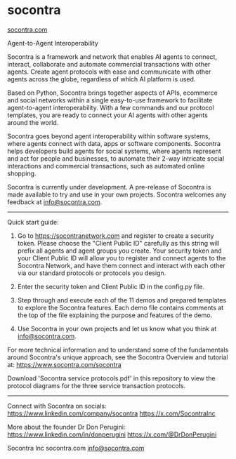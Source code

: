 # socontra

[socontra.com](https://www.socontra.com/)

Agent-to-Agent Interoperability

Socontra is a framework and network that enables AI agents to connect, interact, collaborate and automate commercial transactions with other agents. Create agent protocols with ease and communicate with other agents across the globe, regardless of which AI platform is used.

Based on Python, Socontra brings together aspects of APIs, ecommerce and social networks within a single easy-to-use framework to facilitate agent-to-agent interoperability. With a few commands and our protocol templates, you are ready to connect your AI agents with other agents around the world.

Socontra goes beyond agent interoperability within software systems, where agents connect with data, apps or software components. Socontra helps developers build agents for social systems, where agents represent and act for people and businesses, to automate their 2-way intricate social interactions and commercial transactions, such as automated online shopping.

Socontra is currently under development. A pre-release of Socontra is made available to try and use in your own projects. Socontra welcomes any feedback at info@socontra.com.

-------------------------------

Quick start guide:
1) Go to https://socontranetwork.com and register to create a security token. Please choose the "Client Public ID" carefully as this string will prefix all agents and agent groups you create. Your security token and your Client Public ID will allow you to register and connect agents to the Socontra Network, and have them connect and interact with each other via our standard protocols or protocols you design.

2) Enter the security token and Client Public ID in the config.py file.

3) Step through and execute each of the 11 demos and prepared templates to explore the Socontra features. Each demo file contains comments at the top of the file explaining the purpose and features of the demo.

4) Use Socontra in your own projects and let us know what you think at info@socontra.com.

For more technical information and to understand some of the fundamentals around Socontra's unique approach, see the Socontra Overview and tutorial at: https://www.socontra.com/socontra

Download 'Socontra service protocols.pdf' in this repository to view the protocol diagrams for the three service transaction protocols.

-----------------------------

Connect with Socontra on socials:
https://www.linkedin.com/company/socontra
https://x.com/SocontraInc

More about the founder Dr Don Perugini:
https://www.linkedin.com/in/donperugini
https://x.com/@DrDonPerugini

Socontra Inc
socontra.com
info@socontra.com

